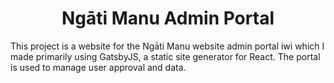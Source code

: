 <h1 align="center">
  Ngāti Manu Admin Portal
</h1>
This project is a website for the Ngāti Manu website admin portal iwi which I made primarily using GatsbyJS, a static site generator for React. The portal is used to manage user approval and data.